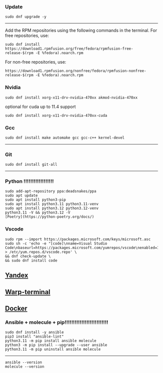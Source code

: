 ### Update
```
sudo dnf upgrade -y
```
--------------------------------------------------------------------
Add the RPM repositories using the following commands in the terminal. For free repositories, use:
```
sudo dnf install https://download1.rpmfusion.org/free/fedora/rpmfusion-free-release-$(rpm -E %fedora).noarch.rpm
```
For non-free repositories, use:
```
https://download1.rpmfusion.org/nonfree/fedora/rpmfusion-nonfree-release-$(rpm -E %fedora).noarch.rpm
```
### Nvidia
```
sudo dnf install xorg-x11-drv-nvidia-470xx akmod-nvidia-470xx
```
optional for cuda up to 11.4 support
```
sudo dnf install xorg-x11-drv-nvidia-470xx-cuda 
```
### Gcc
```
sudo dnf install make automake gcc gcc-c++ kernel-devel
```
--------------------------------------------------------------------
### Git
```
sudo dnf install git-all
```
--------------------------------------------------------------------
### Python !!!!!!!!!!!!!!!!!!
```
sudo add-apt-repository ppa:deadsnakes/ppa
sudo apt update
sudo apt install python3-pip
sudo apt install python3.11 python3.11-venv
sudo apt install python3.12 python3.12-venv
python3.11 -V && python3.12 -V
[Poetry](https://python-poetry.org/docs/)
```
### Vscode
```
sudo rpm --import https://packages.microsoft.com/keys/microsoft.asc
sudo sh -c 'echo -e "[code]\nname=Visual Studio Code\nbaseurl=https://packages.microsoft.com/yumrepos/vscode\nenabled=1\ngpgcheck=1\ngpgkey=https://packages.microsoft.com/keys/microsoft.asc" > /etc/yum.repos.d/vscode.repo' \
&& dnf check-update \
&& sudo dnf install code
```
[Yandex](https://browser.yandex.ru)
--------------------------------------------------------------------
[Warp-terminal](https://www.warp.dev)
--------------------------------------------------------------------
[Docker](https://docs.docker.com/desktop/install/fedora/)
--------------------------------------------------------------------
### Ansible + molecule + pip!!!!!!!!!!!!!!!!!!!!!!!!!!
```
sudo dnf install -y ansible
pip3 install "ansible-lint"
python3.11 -m pip install ansible molecule
python3 -m pip install --upgrade --user ansible
python3.11 -m pip uninstall ansible molecule
```
--------------------------------------------------------------------
```
ansible --version
molecule --version
